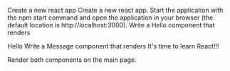 Create a new react app
Create a new react app. Start the application with the npm start command and open the application in your browser (the default location is http://localhost:3000). Write a Hello component that renders

Hello
Write a Message component that renders
It's time to learn React!!!

Render both components on the main page.
